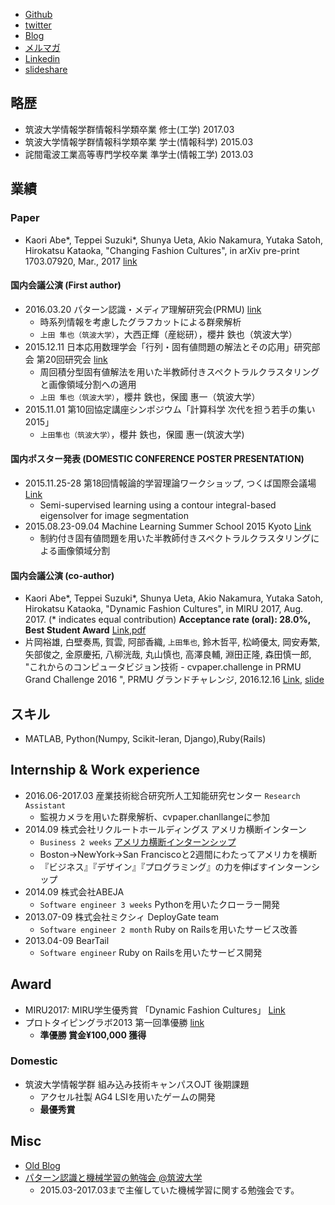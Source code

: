 - [Github](https://github.com/hurutoriya)
- [twitter](https://twitter.com/hurutoriya)
- [Blog](goo.gl/PFy4rg)
- [メルマガ](goo.gl/JQkWn4)
- [Linkedin](https://www.linkedin.com/in/shunya-ueta-2a0b96a4/)
- [slideshare](http://www.slideshare.net/shunyaueta)

## 略歴
- 筑波大学情報学群情報科学類卒業 修士(工学) 2017.03
- 筑波大学情報学群情報科学類卒業 学士(情報科学) 2015.03
- 詫間電波工業高等専門学校卒業 準学士(情報工学) 2013.03

## 業績

### Paper
- Kaori Abe*, Teppei Suzuki*, Shunya Ueta, Akio Nakamura, Yutaka Satoh, Hirokatsu Kataoka, "Changing Fashion Cultures", in arXiv pre-print 1703.07920, Mar., 2017 [link](https://arxiv.org/abs/1703.07920)

#### 国内会議公演 (First author)
- 2016.03.20 パターン認識・メディア理解研究会(PRMU) [link](http://www.ieice.org/ken/program/index.php?tgs_regid=9a7e703943e8fb9c067017e6f0f0b4062afeda7d4739e7050b48a25961229a2a&lang=)
    - 時系列情報を考慮したグラフカットによる群衆解析
    - `上田 隼也（筑波大学）`，大西正輝（産総研），櫻井 鉄也（筑波大学）
- 2015.12.11 日本応用数理学会「行列・固有値問題の解法とその応用」研究部会 第20回研究会 [link](http://na.cs.tsukuba.ac.jp/mepa/?page_id=1024)
    - 周回積分型固有値解法を用いた半教師付きスペクトラルクラスタリングと画像領域分割への適用
    - `上田 隼也（筑波大学）`，櫻井 鉄也，保國 惠一（筑波大学）
- 2015.11.01 第10回協定講座シンポジウム「計算科学 次代を担う若手の集い 2015」
    - `上田隼也（筑波大学）`，櫻井 鉄也，保國 惠一(筑波大学)

#### 国内ポスター発表 (DOMESTIC CONFERENCE POSTER PRESENTATION)
- 2015.11.25-28 第18回情報論的学習理論ワークショップ, つくば国際会議場 [Link](http://ibisml.org/ibis2015/poster1/)
    - Semi-supervised learning using a contour integral-based eigensolver for image segmentation
- 2015.08.23-09.04 Machine Learning Summer School 2015 Kyoto [Link](http://www.iip.ist.i.kyoto-u.ac.jp/mlss15/doku.php?id=mlss)
    - 制約付き固有値問題を用いた半教師付きスペクトラルクラスタリングによる画像領域分割

#### 国内会議公演 (co-author)
- Kaori Abe*, Teppei Suzuki*, Shunya Ueta, Akio Nakamura, Yutaka Satoh, Hirokatsu Kataoka, "Dynamic Fashion Cultures", in MIRU 2017, Aug. 2017. (* indicates equal contribution) **Acceptance rate (oral): 28.0%, Best Student Award** [Link](http://cvim.ipsj.or.jp/MIRU2017/index.php?id=technical-program),[pdf](https://arxiv.org/abs/1703.07920)
- 片岡裕雄, 白壁奏馬, 賀雲, 阿部香織, `上田隼也`, 鈴木哲平, 松崎優太, 岡安寿繁, 矢部俊之, 金原慶拓, 八柳洸哉, 丸山慎也, 高澤良輔, 淵田正隆, 森田慎一郎, "これからのコンピュータビジョン技術 - cvpaper.challenge in PRMU Grand Challenge 2016 ", PRMU グランドチャレンジ, 2016.12.16 [Link](http://www.ieice.org/ken/paper/20161216pbnj/), [slide](http://www.slideshare.net/cvpaperchallenge/cvpaperchallenge-in-prmu-grand-challenge-2016-prmu-201612)

## スキル
- MATLAB, Python(Numpy, Scikit-leran, Django),Ruby(Rails)

## Internship & Work experience
- 2016.06-2017.03 産業技術総合研究所人工知能研究センター `Research Assistant`
    - 監視カメラを用いた群衆解析、cvpaper.chanllangeに参加
- 2014.09 株式会社リクルートホールディングス アメリカ横断インターン
    - `Business 2 weeks`  [アメリカ横断インターンシップ](http://recruit-jinji.jp/growthhackinus2014/report/)
    - Boston→NewYork→San Franciscoと2週間にわたってアメリカを横断
    - 『ビジネス』『デザイン』『プログラミング』の力を伸ばすインターンシップ
- 2014.09 株式会社ABEJA
    - `Software engineer 3 weeks` Pythonを用いたクローラー開発
- 2013.07-09 株式会社ミクシィ DeployGate team
    - `Software engineer 2 month` Ruby on Railsを用いたサービス改善
- 2013.04-09 BearTail
    - `Software engineer` Ruby on Railsを用いたサービス開発

## Award
- MIRU2017: MIRU学生優秀賞 「Dynamic Fashion Cultures」 [Link](http://cvim.ipsj.or.jp/MIRU2017/index.php?id=awards)
- プロトタイピングラボ2013 第一回準優勝 [link](https://klabint.wordpress.com/2013/08/22/ptlab2013-1-day3-2/)
    - **準優勝 賞金¥100,000 獲得**

### Domestic
- 筑波大学情報学群 組み込み技術キャンパスOJT 後期課題
    - アクセル社製 AG4 LSIを用いたゲームの開発
    - **最優秀賞**


## Misc
- [Old Blog](https://hurutoriya.github.io/blog/)
- [パターン認識と機械学習の勉強会 @筑波大学](http://prml-seminar.github.io/)
    - 2015.03-2017.03まで主催していた機械学習に関する勉強会です。
